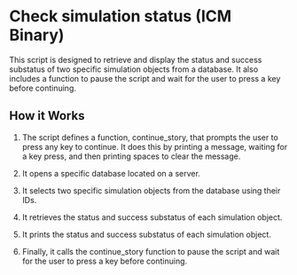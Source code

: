 # Check simulation status (ICM Binary)

This script is designed to retrieve and display the status and success substatus of two specific simulation objects from a database. It also includes a function to pause the script and wait for the user to press a key before continuing.

## How it Works

1. The script defines a function, continue_story, that prompts the user to press any key to continue. It does this by printing a message, waiting for a key press, and then printing spaces to clear the message.

2. It opens a specific database located on a server.

3. It selects two specific simulation objects from the database using their IDs.

4. It retrieves the status and success substatus of each simulation object.

5. It prints the status and success substatus of each simulation object.

6. Finally, it calls the continue_story function to pause the script and wait for the user to press a key before continuing.